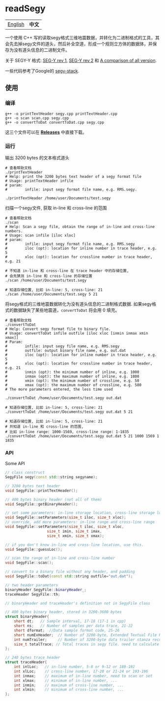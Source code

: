 # readSegy

<table>
  <tr>
    <td><a href="./README.md">English</a></td>
    <td><b>中文</b></td>
  </tr>
</table>

一个使用 C++ 写的读取segy格式三维地震数据，并转化为二进制格式的工具，其会先去掉segy文件的道头，然后补全空道，形成一个规则立方体的数据体，并保存为没有道头信息的二进制文件。

关于 SEGY-Y 格式: [SEG-Y rev 1](https://seg.org/Portals/0/SEG/News%20and%20Resources/Technical%20Standards/seg_y_rev1.pdf), [SEG-Y rev 2](https://seg.org/Portals/0/SEG/News%20and%20Resources/Technical%20Standards/seg_y_rev2_0-mar2017.pdf) 和 [A comparison of all version](https://wiki.seg.org/images/4/42/SEG-Y_bytestream_all_revisions.pdf).

一些代码参考了Google的 [segy-stack](https://github.com/google/segy-stack).


## 使用

### 编译

```shell
g++ -o printTextHeader segy.cpp printTextHeader.cpp
g++ -o scan scan.cpp segy.cpp
g++ -o convertToDat convertToDat.cpp segy.cpp
```

这三个文件可以在 [**Releases**](https://github.com/JintaoLee-Roger/segyConvert/releases) 中直接下载。

### 运行

输出 3200 bytes 的文本格式道头
```shell
# 查看帮助文档
./printTextHeader
# Help: print the 3200 bytes text header of a segy format file 
# Usage: printTextHeader infile 
# param: 
#        infile: input segy format file name, e.g. RMS.segy.

./printTextHeader /home/user/Documents/test.segy
```

扫描一个segy文件, 获取 in-line 和 cross-line 的范围
```shell
# 查看帮助文档
./scan
# Help: Scan a segy file, obtain the range of in-line and cross-line numbers. 
# Usage: scan infile [iloc xloc] 
# param: 
#        infile: input segy format file name, e.g. RMS.segy 
#        iloc (opt): location for inline number in trace header, e.g. 5
#        xloc (opt): location for crossline number in trace header, e.g. 21

# 不知道 in-line 和 cross-line 在 trace header 中的存储位置, 
# 会先猜测 in-line 和 cross-line 的存储位置
./scan /home/user/Documents/test.segy

# 知道存储位置, 比如 in-line: 5, cross-line: 21
./scan /home/user/Documents/test.segy 5 21
```

将segy格式的三维地震数据转化为没有道头信息的二进制格式数据. 
如果segy格式的数据缺失了某些地震道，`convertToDat` 将会用 0 填充。
```shell
# 查看帮助文档
./convertToDat
# Help: Convert segy format file to binary file.
# Usage: convertToDat infile outfile [iloc xloc [inmin inmax xmin xmax]]
# Param: 
#        infile: input segy file name, e.g. RMS.segy 
#        outfile: output binary file name, e.g. out.dat 
#        iloc (opt): location for inline number in trace header, e.g. 5
#        xloc (opt): location for crossline number in trace header, e.g. 21
#        inmin (opt): the minimum number of inline, e.g. 1000 
#        inmax (opt): the maximum number of inline, e.g. 1800 
#        xmin (opt): the minimum number of crossline, e.g. 50 
#        xmax (opt): the maximum number of crossline, e.g. 580 
# The more parameters entered, the less time used

./convertToDat /home/user/Documents/test.segy out.dat

# 知道存储位置, 比如 in-line: 5, cross-line: 21
./convertToDat /home/user/Documents/test.segy out.dat 5 21

# 知道存储位置, 比如 in-line: 5, cross-line: 21
# 并知道 in-line 和 cross-line 的范围, 
# 比如 in-line range: 1000-1569, cross-line range: 1-1835  
./convertToDat /home/user/Documents/test.segy out.dat 5 21 1000 1569 1 1835
```

### API
Some API
```c++
// class construct
SegyFile segy(const std::string segyname); 

// 3200 bytes text header 
void SegyFile::printTextHeader();

// 400 bytes binary header (not all of them)
void SegyFile::getBinaryHeader();

// set some parameters: in-line storage location, cross-line storage location
void SegyFile::setParameters(size_t iloc, size_t xloc);
// override, add more parameters: in-line range and cross-line range
void SegyFile::setParameters(size_t iloc, size_t xloc, 
                   size_t imin, size_t imax, 
                   size_t xmin, size_t xmax);

// if you don't know in-line and cross-line location, use this.
void SegyFile::guessLoc();

// scan the range of in-line and cross-line number
void SegyFile::scan();

// convert to a binary file without any header, and padding
void SegyFile::toDat(const std::string outfile="out.dat");

// two header parameters
binaryHeader SegyFile::binaryHeader_;
traceHeader SegyFile::th;

// binaryHeader and traceHeader's definition not in SegyFile class

// 400 bytes binary header, stored in 3200-3600 bytes
struct binaryHeader{
    short dt;   // Sample interval, 17-18 (17-1 in cpp)
    short ns;   // Number of samples per data trace, 21-22
    short dformat;  //Data sample format code, 25-26
    short numExHeader;  // Number of 3200-byte, Extended Textual File Header, 305-306
    int numTrailer;     // Number of 3200-byte data trailer stanza records, 329-332
    size_t totalTrace; // Total traces in segy file. need to calculate
};

// 240 bytes trace header
struct traceHeader{
    int inlLoc;   // in-line number, 5-8 or 9-12 or 189-192
    int xlLoc;    // cross-line number, 17-20 or 21-24 or 193-196
    int inmax;    // maximum of in-line number, need to scan or set
    int xlmax;    // minimum of in-line number, ...
    int inmin;    // maximum of cross-line number, ...
    int xlmin;    // minimum of cross-line number, ...
};
```
